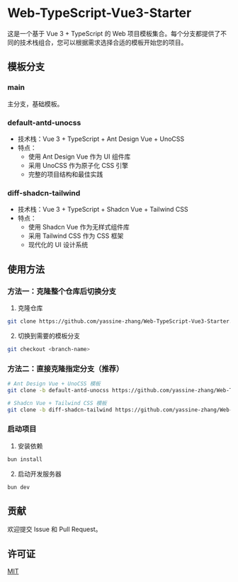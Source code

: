 # Web-TypeScript-Vue3-Starter

这是一个基于 Vue 3 + TypeScript 的 Web 项目模板集合。每个分支都提供了不同的技术栈组合，您可以根据需求选择合适的模板开始您的项目。

## 模板分支

### main
主分支，基础模板。

### default-antd-unocss
- 技术栈：Vue 3 + TypeScript + Ant Design Vue + UnoCSS
- 特点：
  - 使用 Ant Design Vue 作为 UI 组件库
  - 采用 UnoCSS 作为原子化 CSS 引擎
  - 完整的项目结构和最佳实践

### diff-shadcn-tailwind
- 技术栈：Vue 3 + TypeScript + Shadcn Vue + Tailwind CSS
- 特点：
  - 使用 Shadcn Vue 作为无样式组件库
  - 采用 Tailwind CSS 作为 CSS 框架
  - 现代化的 UI 设计系统

## 使用方法

### 方法一：克隆整个仓库后切换分支

1. 克隆仓库
```bash
git clone https://github.com/yassine-zhang/Web-TypeScript-Vue3-Starter.git
```

2. 切换到需要的模板分支
```bash
git checkout <branch-name>
```

### 方法二：直接克隆指定分支（推荐）

```bash
# Ant Design Vue + UnoCSS 模板
git clone -b default-antd-unocss https://github.com/yassine-zhang/Web-TypeScript-Vue3-Starter.git my-antd-project

# Shadcn Vue + Tailwind CSS 模板
git clone -b diff-shadcn-tailwind https://github.com/yassine-zhang/Web-TypeScript-Vue3-Starter.git my-shadcn-project
```

### 启动项目

1. 安装依赖
```bash
bun install
```

2. 启动开发服务器
```bash
bun dev
```

## 贡献

欢迎提交 Issue 和 Pull Request。

## 许可证

[MIT](LICENSE)
